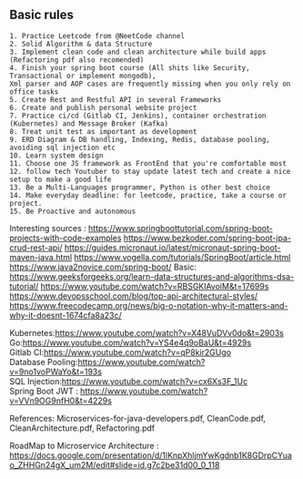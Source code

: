 ## Basic rules 

	1. Practice Leetcode from @NeetCode channel 
	2. Solid Algorithm & data Structure
	3. Implement clean code and clean architecture while build apps (Refactoring pdf also recomended)
	4. Finish your spring boot course (All shits like Security, Transactional or implement mongodb), 
 	Xml parser and AOP cases are frequently missing when you only rely on office tasks
 	5. Create Rest and Restful API in several Frameworks  
	6. Create and publish personal website project
	7. Practice ci/cd (Gitlab CI, Jenkins), container orchestration (Kubernetes) and Message Broker (Kafka)
 	8. Treat unit test as important as development
	9. ERD Diagram & DB handling, Indexing, Redis, database pooling, avoiding sql injection etc
	10. Learn system design
	11. Choose one JS framework as FrontEnd that you're comfortable most
  	12. follow tech Youtuber to stay update latest tech and create a nice setup to make a good life
   	13. Be a Multi-Languages programmer, Python is other best choice
    14. Make everyday deadline: for leetcode, practice, take a course or project.
    15. Be Proactive and autonomous

    

Interesting sources :
https://www.springboottutorial.com/spring-boot-projects-with-code-examples
https://www.bezkoder.com/spring-boot-jpa-crud-rest-api/
https://guides.micronaut.io/latest/micronaut-spring-boot-maven-java.html
https://www.vogella.com/tutorials/SpringBoot/article.html
https://www.java2novice.com/spring-boot/
Basic:
https://www.geeksforgeeks.org/learn-data-structures-and-algorithms-dsa-tutorial/
https://www.youtube.com/watch?v=RBSGKlAvoiM&t=17699s
https://www.devopsschool.com/blog/top-api-architectural-styles/
https://www.freecodecamp.org/news/big-o-notation-why-it-matters-and-why-it-doesnt-1674cfa8a23c/

Kubernetes:https://www.youtube.com/watch?v=X48VuDVv0do&t=2903s  
Go:https://www.youtube.com/watch?v=YS4e4q9oBaU&t=4929s   
Gitlab CI:https://www.youtube.com/watch?v=qP8kir2GUgo   
Database Pooling:https://www.youtube.com/watch?v=9no1voPWaYo&t=193s   
SQL Injection:https://www.youtube.com/watch?v=cx6Xs3F_1Uc  
Spring Boot JWT : https://www.youtube.com/watch?v=VVn9OG9nfH0&t=4229s

References: 
Microservices-for-java-developers.pdf, CleanCode.pdf, CleanArchitecture.pdf, Refactoring.pdf



RoadMap to Microservice Architecture : 
https://docs.google.com/presentation/d/1lKnpXhljmYwKgdnb1K8GDrpCYuao_ZHHGn24gX_um2M/edit#slide=id.g7c2be31d00_0_118










